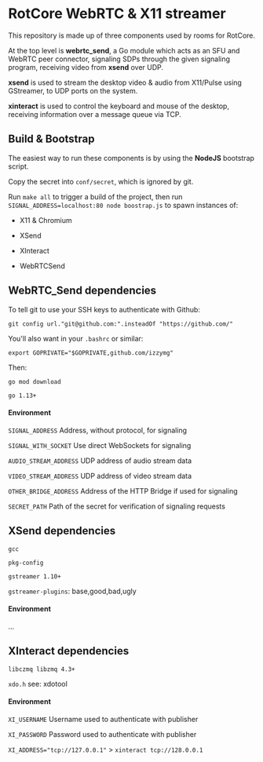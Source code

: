 # RotCore WebRTC & X11 streamer

This repository is made up of three components used by rooms for RotCore.

At the top level is **webrtc_send**, a Go module which acts as an SFU and WebRTC peer connector,
signaling SDPs through the given signaling program, receiving video from **xsend** over UDP.

**xsend** is used to stream the desktop video & audio from X11/Pulse using GStreamer, to UDP ports on the system.

**xinteract** is used to control the keyboard and mouse of the desktop, receiving information over a message queue via TCP.

## Build & Bootstrap

The easiest way to run these components is by using the **NodeJS** bootstrap script.

Copy the secret into `conf/secret`, which is ignored by git.

Run `make all` to trigger a build of the project, then run `SIGNAL_ADDRESS=localhost:80 node boostrap.js` to spawn instances of:

* X11 & Chromium

* XSend

* XInteract

* WebRTCSend

## WebRTC_Send dependencies

To tell git to use your SSH keys to authenticate with Github:

`git config url."git@github.com:".insteadOf "https://github.com/"`

You'll also want in your `.bashrc` or similar:

`export GOPRIVATE="$GOPRIVATE,github.com/izzymg"`

Then:

`go mod download`

`go 1.13+`

#### Environment

`SIGNAL_ADDRESS` Address, without protocol, for signaling

`SIGNAL_WITH_SOCKET` Use direct WebSockets for signaling

`AUDIO_STREAM_ADDRESS` UDP address of audio stream data

`VIDEO_STREAM_ADDRESS` UDP address of video stream data

`OTHER_BRIDGE_ADDRESS` Address of the HTTP Bridge if used for signaling

`SECRET_PATH` Path of the secret for verification of signaling requests


## XSend dependencies

`gcc`

`pkg-config`

`gstreamer 1.10+`

`gstreamer-plugins`: base,good,bad,ugly

#### Environment

...

## XInteract dependencies

`libczmq libzmq 4.3+`

`xdo.h` see: xdotool

#### Environment
`XI_USERNAME` Username used to authenticate with publisher

`XI_PASSWORD` Password used to authenticate with publisher

`XI_ADDRESS="tcp://127.0.0.1"` > `xinteract tcp://128.0.0.1`


